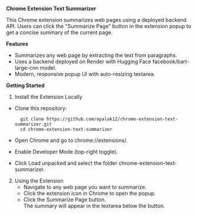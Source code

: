 **Chrome Extension Text Summarizer**

This Chrome extension summarizes web pages using a deployed backend API. Users can click the "Summarize Page" button in the extension popup to get a concise summary of the current page.

**Features**

  - Summarizes any web page by extracting the text from paragraphs.  
  - Uses a backend deployed on Render with Hugging Face facebook/bart-large-cnn model.  
  - Modern, responsive popup UI with auto-resizing textarea.

**Getting Started**
1. Install the Extension Locally
  - Clone this repository:
  
    ```
      git clone https://github.com/opalak12/chrome-extension-text-summarizer.git
      cd chrome-extension-text-summarizer
    ```
  
  
  - Open Chrome and go to chrome://extensions/.
  - Enable Developer Mode (top-right toggle).
  - Click Load unpacked and select the folder chrome-extension-text-summarizer.

2. Using the Extension
    - Navigate to any web page you want to summarize.
    - Click the extension icon in Chrome to open the popup.
    - Click the Summarize Page button.  
  The summary will appear in the textarea below the button.
